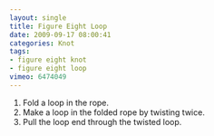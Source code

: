 ```yaml
---
layout: single
title: Figure Eight Loop
date: 2009-09-17 08:00:41
categories: Knot
tags:
- figure eight knot
- figure eight loop
vimeo: 6474049
---
```


1. Fold a loop in the rope.
1. Make a loop in the folded rope by twisting twice.
1. Pull the loop end through the twisted loop.

